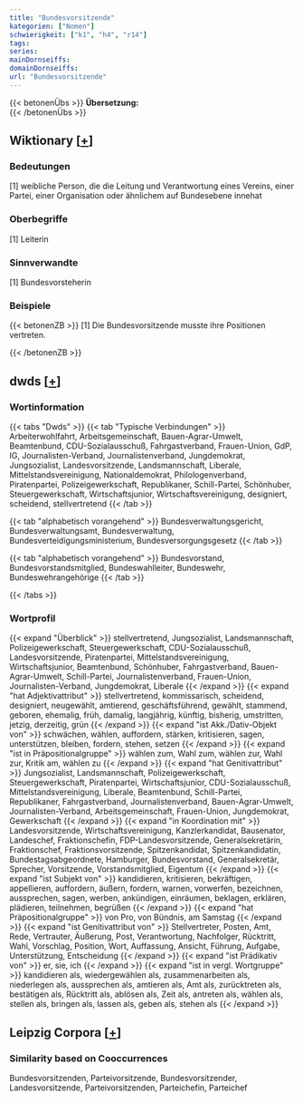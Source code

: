 ```yaml
---
title: "Bundesvorsitzende"
kategorien: ["Nomen"]
schwierigkeit: ["k1", "h4", "r14"]
tags:
series:
mainDornseiffs:
domainDornseiffs:
url: "Bundesvorsitzende"
---
```


{{< betonenÜbs >}}
**Übersetzung:**  
{{< /betonenÜbs >}}

## Wiktionary [[+](https://de.wiktionary.org/wiki/Bundesvorsitzende)]

### Bedeutungen
[1] weibliche Person, die die Leitung und Verantwortung eines Vereins, einer Partei, einer Organisation oder ähnlichem auf Bundesebene innehat  

### Oberbegriffe
[1] Leiterin  

### Sinnverwandte
[1] Bundesvorsteherin  

### Beispiele
{{< betonenZB >}}
[1] Die Bundesvorsitzende musste ihre Positionen vertreten.  

{{< /betonenZB >}}


## dwds [[+](https://www.dwds.de/wb/Bundesvorsitzende)]

### Wortinformation
{{< tabs "Dwds" >}}
{{< tab "Typische Verbindungen" >}}
Arbeiterwohlfahrt, Arbeitsgemeinschaft, Bauen-Agrar-Umwelt, Beamtenbund, CDU-Sozialausschuß, Fahrgastverband, Frauen-Union, GdP, IG, Journalisten-Verband, Journalistenverband, Jungdemokrat, Jungsozialist, Landesvorsitzende, Landsmannschaft, Liberale, Mittelstandsvereinigung, Nationaldemokrat, Philologenverband, Piratenpartei, Polizeigewerkschaft, Republikaner, Schill-Partei, Schönhuber, Steuergewerkschaft, Wirtschaftsjunior, Wirtschaftsvereinigung, designiert, scheidend, stellvertretend
{{< /tab >}}

{{< tab "alphabetisch vorangehend" >}}
Bundesverwaltungsgericht, Bundesverwaltungsamt, Bundesverwaltung, Bundesverteidigungsministerium, Bundesversorgungsgesetz
{{< /tab >}}

{{< tab "alphabetisch vorangehend" >}}
Bundesvorstand, Bundesvorstandsmitglied, Bundeswahlleiter, Bundeswehr, Bundeswehrangehörige
{{< /tab >}}

{{< /tabs >}}

### Wortprofil
{{< expand "Überblick" >}} stellvertretend, Jungsozialist, Landsmannschaft, Polizeigewerkschaft, Steuergewerkschaft, CDU-Sozialausschuß, Landesvorsitzende, Piratenpartei, Mittelstandsvereinigung, Wirtschaftsjunior, Beamtenbund, Schönhuber, Fahrgastverband, Bauen-Agrar-Umwelt, Schill-Partei, Journalistenverband, Frauen-Union, Journalisten-Verband, Jungdemokrat, Liberale {{< /expand >}}
{{< expand "hat Adjektivattribut" >}} stellvertretend, kommissarisch, scheidend, designiert, neugewählt, amtierend, geschäftsführend, gewählt, stammend, geboren, ehemalig, früh, damalig, langjährig, künftig, bisherig, umstritten, jetzig, derzeitig, grün {{< /expand >}}
{{< expand "ist Akk./Dativ-Objekt von" >}} schwächen, wählen, auffordern, stärken, kritisieren, sagen, unterstützen, bleiben, fordern, stehen, setzen {{< /expand >}}
{{< expand "ist in Präpositionalgruppe" >}} wählen zum, Wahl zum, wählen zur, Wahl zur, Kritik am, wählen zu {{< /expand >}}
{{< expand "hat Genitivattribut" >}} Jungsozialist, Landsmannschaft, Polizeigewerkschaft, Steuergewerkschaft, Piratenpartei, Wirtschaftsjunior, CDU-Sozialausschuß, Mittelstandsvereinigung, Liberale, Beamtenbund, Schill-Partei, Republikaner, Fahrgastverband, Journalistenverband, Bauen-Agrar-Umwelt, Journalisten-Verband, Arbeitsgemeinschaft, Frauen-Union, Jungdemokrat, Gewerkschaft {{< /expand >}}
{{< expand "in Koordination mit" >}} Landesvorsitzende, Wirtschaftsvereinigung, Kanzlerkandidat, Bausenator, Landeschef, Fraktionschefin, FDP-Landesvorsitzende, Generalsekretärin, Fraktionschef, Fraktionsvorsitzende, Spitzenkandidat, Spitzenkandidatin, Bundestagsabgeordnete, Hamburger, Bundesvorstand, Generalsekretär, Sprecher, Vorsitzende, Vorstandsmitglied, Eigentum {{< /expand >}}
{{< expand "ist Subjekt von" >}} kandidieren, kritisieren, bekräftigen, appellieren, auffordern, äußern, fordern, warnen, vorwerfen, bezeichnen, aussprechen, sagen, werben, ankündigen, einräumen, beklagen, erklären, plädieren, teilnehmen, begrüßen {{< /expand >}}
{{< expand "hat Präpositionalgruppe" >}} von Pro, von Bündnis, am Samstag {{< /expand >}}
{{< expand "ist Genitivattribut von" >}} Stellvertreter, Posten, Amt, Rede, Vertrauter, Äußerung, Post, Verantwortung, Nachfolger, Rücktritt, Wahl, Vorschlag, Position, Wort, Auffassung, Ansicht, Führung, Aufgabe, Unterstützung, Entscheidung {{< /expand >}}
{{< expand "ist Prädikativ von" >}} er, sie, ich {{< /expand >}}
{{< expand "ist in vergl. Wortgruppe" >}} kandidieren als, wiedergewählen als, zusammenarbeiten als, niederlegen als, aussprechen als, amtieren als, Amt als, zurücktreten als, bestätigen als, Rücktritt als, ablösen als, Zeit als, antreten als, wählen als, stellen als, bringen als, lassen als, geben als, stehen als {{< /expand >}}

## Leipzig Corpora [[+](https://corpora.uni-leipzig.de/en/res?word=Bundesvorsitzende&corpusId=deu_newscrawl-public_2018)]


### Similarity based on Cooccurrences
Bundesvorsitzenden, Parteivorsitzende, Bundesvorsitzender, Landesvorsitzende, Parteivorsitzenden, Parteichefin, Parteichef

